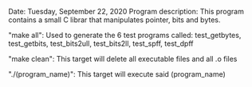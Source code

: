 
Date: Tuesday, September 22, 2020
Program description: This program contains a small C librar that manipulates
pointer, bits and bytes.

"make all": Used to generate the 6 test programs called:
test_getbytes, test_getbits, test_bits2ull, test_bits2ll, test_spff, test_dpff

"make clean": This target will delete all executable files and all .o files

"./(program_name)": This target will execute said (program_name)
